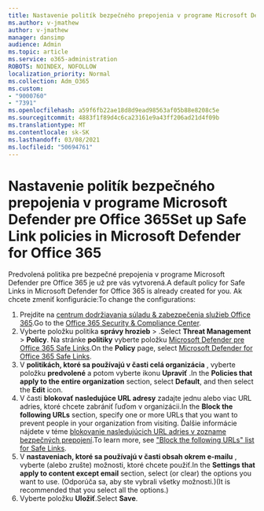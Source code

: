 ```yaml
---
title: Nastavenie politík bezpečného prepojenia v programe Microsoft Defender pre Office 365
ms.author: v-jmathew
author: v-jmathew
manager: dansimp
audience: Admin
ms.topic: article
ms.service: o365-administration
ROBOTS: NOINDEX, NOFOLLOW
localization_priority: Normal
ms.collection: Adm_O365
ms.custom:
- "9000760"
- "7391"
ms.openlocfilehash: a59f6fb22ae18d8d9ead98563af05b88e8208c5e
ms.sourcegitcommit: 4883f1f89d4c6ca23161e9a43ff206ad21d4f09b
ms.translationtype: MT
ms.contentlocale: sk-SK
ms.lasthandoff: 03/08/2021
ms.locfileid: "50694761"
---
```

# <a name="set-up-safe-link-policies-in-microsoft-defender-for-office-365"></a><span data-ttu-id="7bc60-102">Nastavenie politík bezpečného prepojenia v programe Microsoft Defender pre Office 365</span><span class="sxs-lookup"><span data-stu-id="7bc60-102">Set up Safe Link policies in Microsoft Defender for Office 365</span></span>

<span data-ttu-id="7bc60-103">Predvolená politika pre bezpečné prepojenia v programe Microsoft Defender pre Office 365 je už pre vás vytvorená.</span><span class="sxs-lookup"><span data-stu-id="7bc60-103">A default policy for Safe Links in Microsoft Defender for Office 365 is already created for you.</span></span> <span data-ttu-id="7bc60-104">Ak chcete zmeniť konfigurácie:</span><span class="sxs-lookup"><span data-stu-id="7bc60-104">To change the configurations:</span></span>

1. <span data-ttu-id="7bc60-105">Prejdite na [centrum dodržiavania súladu & zabezpečenia služieb Office 365](https://go.microsoft.com/fwlink/p/?linkid=2077143).</span><span class="sxs-lookup"><span data-stu-id="7bc60-105">Go to the [Office 365 Security & Compliance Center](https://go.microsoft.com/fwlink/p/?linkid=2077143).</span></span>
2. <span data-ttu-id="7bc60-106">Vyberte položku politika **správy hrozieb**  >  .</span><span class="sxs-lookup"><span data-stu-id="7bc60-106">Select **Threat Management** > **Policy**.</span></span> <span data-ttu-id="7bc60-107">Na stránke **politiky** vyberte položku [Microsoft Defender pre Office 365 Safe Links](https://go.microsoft.com/fwlink/?linkid=2101058).</span><span class="sxs-lookup"><span data-stu-id="7bc60-107">On the **Policy** page, select [Microsoft Defender for Office 365 Safe Links](https://go.microsoft.com/fwlink/?linkid=2101058).</span></span>
3. <span data-ttu-id="7bc60-108">V **politikách, ktoré sa používajú v časti celá organizácia** , vyberte položku **predvolené** a potom vyberte ikonu **Upraviť** .</span><span class="sxs-lookup"><span data-stu-id="7bc60-108">In the **Policies that apply to the entire organization** section, select **Default**, and then select the **Edit** icon.</span></span>
4. <span data-ttu-id="7bc60-109">V časti **blokovať nasledujúce URL adresy** zadajte jednu alebo viac URL adries, ktoré chcete zabrániť ľuďom v organizácii.</span><span class="sxs-lookup"><span data-stu-id="7bc60-109">In the **Block the following URLs** section, specify one or more URLs that you want to prevent people in your organization from visiting.</span></span> <span data-ttu-id="7bc60-110">Ďalšie informácie nájdete v téme [blokovanie nasledujúcich URL adries v zozname bezpečných prepojení](https://go.microsoft.com/fwlink/?linkid=2092123).</span><span class="sxs-lookup"><span data-stu-id="7bc60-110">To learn more, see ["Block the following URLs" list for Safe Links](https://go.microsoft.com/fwlink/?linkid=2092123).</span></span>
5. <span data-ttu-id="7bc60-111">V **nastaveniach, ktoré sa používajú v časti obsah okrem e-mailu** , vyberte (alebo zrušte) možnosti, ktoré chcete použiť.</span><span class="sxs-lookup"><span data-stu-id="7bc60-111">In the **Settings that apply to content except email** section, select (or clear) the options you want to use.</span></span> <span data-ttu-id="7bc60-112">(Odporúča sa, aby ste vybrali všetky možnosti.)</span><span class="sxs-lookup"><span data-stu-id="7bc60-112">(It is recommended that you select all the options.)</span></span>
6. <span data-ttu-id="7bc60-113">Vyberte položku **Uložiť**.</span><span class="sxs-lookup"><span data-stu-id="7bc60-113">Select **Save**.</span></span>
